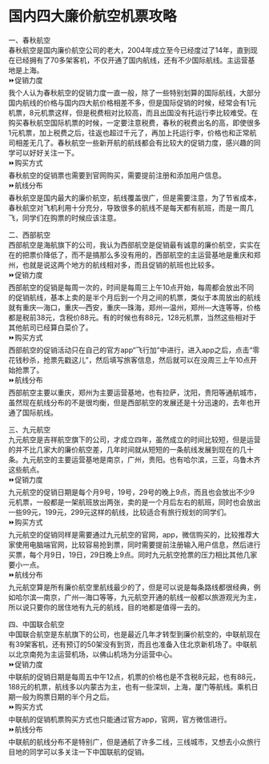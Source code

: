 # 国内四大廉价航空机票攻略  

一、春秋航空  
春秋航空是国内廉价航空公司的老大，2004年成立至今已经度过了14年，直到现在已经拥有了70多架客机，不仅开通了国内航线，还有不少国际航线。主运营基地是上海。  
⏩促销力度  
我个人认为春秋航空的促销力度一直一般，除了一些特别划算的国际航线，大部分国内航线的价格与国内四大航价格相差不多，但是国际促销的时候，经常会有1元机票，8元机票这样，但是税费相对比较高，而且出国没有托运行李比较难受。在购买春秋航空国际机票的时候，一定要注意税费，春秋的税费出名的高，即使很多1元机票，加上税费之后，往返也超过千元了，再加上托运行李，价格也和正常航司相差无几了。春秋航空一些新开航的航线都会有比较大的促销力度，感兴趣的同学可以好好关注一下。  
⏩购买方式  
春秋航空的促销票也需要到官网购买，需要提前注册和添加用户信息。  
⏩航线分布  
春秋航空是国内最大的廉价航空，航线覆盖很广，但是需要注意，为了节省成本，春秋航空对飞机利用十分充分，导致很多的航线不是每天都有航班，而是一周几飞，同学们在购票的时候应该注意。  

二、西部航空  
西部航空是海航旗下的公司，我认为西部航空是促销最有诚意的廉价航空，实实在在的把票价降低了，而不是搞那么多没有用的，西部航空的主运营基地是重庆和郑州，也就是说这两个地方的航线相对多，而且促销的航班也比较多。  
⏩促销力度  
西部航空的促销是每周一次的，时间是每周三上午10点开始，每周都会放出不同的促销航线，基本上卖的是半个月后到一个月之间的机票，类似于本周放出的航线就有重庆—海口，重庆—西安，重庆—珠海，郑州—温州，郑州—大连等等，价格都是税前38元，含税价88元。有的时候也有88元，128元机票，当然这些相对于其他航司已经算白菜价了。  
⏩购买方式  
西部航空的促销活动只在自己的官方app“飞行加”中进行，进入app之后，点击“零花钱秒杀，抢票先戳这儿”，然后填写旅客信息，然后就可以在没周三上午10点开始抢票了。  
⏩航线分布  
西部航空主要以重庆，郑州为主要运营基地，也有拉萨，沈阳，贵阳等通航城市，虽然现在航线分布的不是很均衡，但是西部航空的发展还是十分迅速的，去年也开通了国际航线。  

三、九元航空  
九元航空是吉祥航空旗下的公司，才成立四年，虽然成立的时间比较短，但是运营的并不比几家大的廉价航空差，几年时间就从短短的一条航线发展到现在的几十条。九元航空的主要运营基地是南京，广州，贵阳。也有哈尔滨，三亚，乌鲁木齐这些航点。  
⏩促销力度  
九元航空的促销日期是每个月9号，19号，29号的晚上9点，而且也会放出不少9元机票，一般都是一架航班放出两张，卖的是一个月后左右的航班，同时也会放出一些99元，199元，299元这样的航线，比较适合有旅行规划的同学们。  
⏩购买方式  
九元航空的促销同样是需要通过九元航空的官网，app，微信购买的，比较推荐大家使用电脑端官网，比较容易抢到票，同时需要提前注册输入用户信息，然后进行买票，每个月9日，19日，29日晚上9点。同时九元航空抢票的压力相比其他几家要小一点。  
⏩航线分布  
九元航空算是所有廉价航空里航线最少的了，但是可以说是每条路线都很经典，例如哈尔滨—南京，广州—海口等等，九元航空开通的航线一般都以旅游观光为主，所以说只要你的居住地有九元的航线，目的地都是值得一去的。  

四、中国联合航空  
中国联合航空是东航旗下的公司，也是最近几年才转型到廉价航空的，中联航现在有39架客机，还有预订的50架没有到货，而且也准备入住北京新机场了。中联航以北京南苑为主运营机场，以佛山机场为分运营中心。  
⏩促销力度  
中联航的促销日期是每周五中午12点，机票的价格也是不含税8元起，也有88元，188元的机票，航线多以内蒙古为主，也有一些深圳，上海，厦门等航线。乘机日期一般为购票日期的半个月之后。  
⏩购买方式  
中联航的促销机票购买方式也只能通过官方app，官网，官方微信进行。  
⏩航线分布  
中联航的航线分布不是特别广，但是通航了许多二线，三线城市，又想去小众旅行目地的同学可以多关注一下中国联航的促销。  

